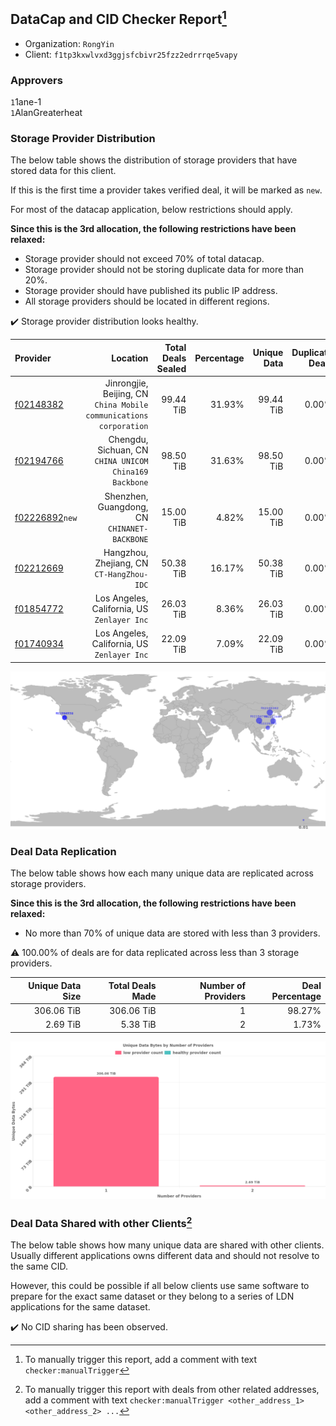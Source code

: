 ## DataCap and CID Checker Report[^1]
 - Organization: `RongYin`
 - Client: `f1tp3kxwlvxd3ggjsfcbivr25fzz2edrrrqe5vapy`
### Approvers
`1`1ane-1<br/>`1`AlanGreaterheat

### Storage Provider Distribution
The below table shows the distribution of storage providers that have stored data for this client.

If this is the first time a provider takes verified deal, it will be marked as `new`.

For most of the datacap application, below restrictions should apply.

**Since this is the 3rd allocation, the following restrictions have been relaxed:**
 - Storage provider should not exceed 70% of total datacap.
 - Storage provider should not be storing duplicate data for more than 20%.
 - Storage provider should have published its public IP address.
 - All storage providers should be located in different regions.

✔️ Storage provider distribution looks healthy.

| Provider                                                    |                                                              Location | Total Deals Sealed | Percentage | Unique Data | Duplicate Deals |
| :---------------------------------------------------------- | --------------------------------------------------------------------: | -----------------: | ---------: | ----------: | --------------: |
| [f02148382](https://filfox.info/en/address/f02148382)       | Jinrongjie, Beijing, CN<br/>`China Mobile communications corporation` |          99.44 TiB |     31.93% |   99.44 TiB |           0.00% |
| [f02194766](https://filfox.info/en/address/f02194766)       |             Chengdu, Sichuan, CN<br/>`CHINA UNICOM China169 Backbone` |          98.50 TiB |     31.63% |   98.50 TiB |           0.00% |
| [f02226892](https://filfox.info/en/address/f02226892)`new`  |                       Shenzhen, Guangdong, CN<br/>`CHINANET-BACKBONE` |          15.00 TiB |      4.82% |   15.00 TiB |           0.00% |
| [f02212669](https://filfox.info/en/address/f02212669)       |                          Hangzhou, Zhejiang, CN<br/>`CT-HangZhou-IDC` |          50.38 TiB |     16.17% |   50.38 TiB |           0.00% |
| [f01854772](https://filfox.info/en/address/f01854772)       |                        Los Angeles, California, US<br/>`Zenlayer Inc` |          26.03 TiB |      8.36% |   26.03 TiB |           0.00% |
| [f01740934](https://filfox.info/en/address/f01740934)       |                        Los Angeles, California, US<br/>`Zenlayer Inc` |          22.09 TiB |      7.09% |   22.09 TiB |           0.00% |

<img src="https://raw.githubusercontent.com/data-preservation-programs/filplus-checker-assets/main/filecoin-project/filecoin-plus-large-datasets/issues/2050/1688438417625.png"/>

### Deal Data Replication
The below table shows how each many unique data are replicated across storage providers.


**Since this is the 3rd allocation, the following restrictions have been relaxed:**
- No more than 70% of unique data are stored with less than 3 providers.

⚠️ 100.00% of deals are for data replicated across less than 3 storage providers.

| Unique Data Size | Total Deals Made | Number of Providers | Deal Percentage |
| ---------------: | ---------------: | ------------------: | --------------: |
|       306.06 TiB |       306.06 TiB |                   1 |          98.27% |
|         2.69 TiB |         5.38 TiB |                   2 |           1.73% |

<img src="https://raw.githubusercontent.com/data-preservation-programs/filplus-checker-assets/main/filecoin-project/filecoin-plus-large-datasets/issues/2050/1688438418411.png"/>

### Deal Data Shared with other Clients[^3]
The below table shows how many unique data are shared with other clients.
Usually different applications owns different data and should not resolve to the same CID.

However, this could be possible if all below clients use same software to prepare for the exact same dataset or they belong to a series of LDN applications for the same dataset.

✔️ No CID sharing has been observed.

[^1]: To manually trigger this report, add a comment with text `checker:manualTrigger`

[^2]: Deals from those addresses are combined into this report as they are specified with `checker:manualTrigger`

[^3]: To manually trigger this report with deals from other related addresses, add a comment with text `checker:manualTrigger <other_address_1> <other_address_2> ...`
